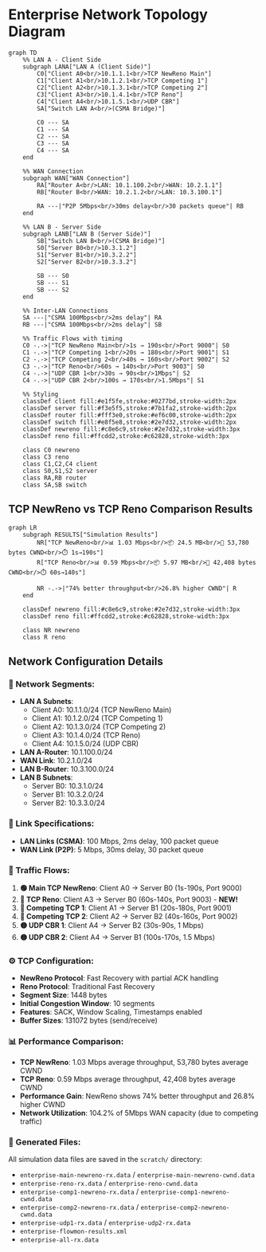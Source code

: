 # Enterprise Network Topology Diagram

```mermaid
graph TD
    %% LAN A - Client Side
    subgraph LANA["LAN A (Client Side)"]
        C0["Client A0<br/>10.1.1.1<br/>TCP NewReno Main"]
        C1["Client A1<br/>10.1.2.1<br/>TCP Competing 1"]
        C2["Client A2<br/>10.1.3.1<br/>TCP Competing 2"]
        C3["Client A3<br/>10.1.4.1<br/>TCP Reno"]
        C4["Client A4<br/>10.1.5.1<br/>UDP CBR"]
        SA["Switch LAN A<br/>(CSMA Bridge)"]
        
        C0 --- SA
        C1 --- SA
        C2 --- SA
        C3 --- SA
        C4 --- SA
    end
    
    %% WAN Connection
    subgraph WAN["WAN Connection"]
        RA["Router A<br/>LAN: 10.1.100.2<br/>WAN: 10.2.1.1"]
        RB["Router B<br/>WAN: 10.2.1.2<br/>LAN: 10.3.100.1"]
        
        RA ---|"P2P 5Mbps<br/>30ms delay<br/>30 packets queue"| RB
    end
    
    %% LAN B - Server Side
    subgraph LANB["LAN B (Server Side)"]
        SB["Switch LAN B<br/>(CSMA Bridge)"]
        S0["Server B0<br/>10.3.1.2"]
        S1["Server B1<br/>10.3.2.2"]
        S2["Server B2<br/>10.3.3.2"]
        
        SB --- S0
        SB --- S1
        SB --- S2
    end
    
    %% Inter-LAN Connections
    SA ---|"CSMA 100Mbps<br/>2ms delay"| RA
    RB ---|"CSMA 100Mbps<br/>2ms delay"| SB
    
    %% Traffic Flows with timing
    C0 -.->|"TCP NewReno Main<br/>1s → 190s<br/>Port 9000"| S0
    C1 -.->|"TCP Competing 1<br/>20s → 180s<br/>Port 9001"| S1
    C2 -.->|"TCP Competing 2<br/>40s → 160s<br/>Port 9002"| S2
    C3 -.->|"TCP Reno<br/>60s → 140s<br/>Port 9003"| S0
    C4 -.->|"UDP CBR 1<br/>30s → 90s<br/>1Mbps"| S2
    C4 -.->|"UDP CBR 2<br/>100s → 170s<br/>1.5Mbps"| S1
    
    %% Styling
    classDef client fill:#e1f5fe,stroke:#0277bd,stroke-width:2px
    classDef server fill:#f3e5f5,stroke:#7b1fa2,stroke-width:2px
    classDef router fill:#fff3e0,stroke:#ef6c00,stroke-width:2px
    classDef switch fill:#e8f5e8,stroke:#2e7d32,stroke-width:2px
    classDef newreno fill:#c8e6c9,stroke:#2e7d32,stroke-width:3px
    classDef reno fill:#ffcdd2,stroke:#c62828,stroke-width:3px
    
    class C0 newreno
    class C3 reno
    class C1,C2,C4 client
    class S0,S1,S2 server
    class RA,RB router
    class SA,SB switch
```

## TCP NewReno vs TCP Reno Comparison Results

```mermaid
graph LR
    subgraph RESULTS["Simulation Results"]
        NR["TCP NewReno<br/>📊 1.03 Mbps<br/>📦 24.5 MB<br/>🔧 53,780 bytes CWND<br/>⏱️ 1s→190s"]
        R["TCP Reno<br/>📊 0.59 Mbps<br/>📦 5.97 MB<br/>🔧 42,408 bytes CWND<br/>⏱️ 60s→140s"]
        
        NR -.->|"74% better throughput<br/>26.8% higher CWND"| R
    end
    
    classDef newreno fill:#c8e6c9,stroke:#2e7d32,stroke-width:3px
    classDef reno fill:#ffcdd2,stroke:#c62828,stroke-width:3px
    
    class NR newreno
    class R reno
```

## Network Configuration Details

### **📍 Network Segments:**
- **LAN A Subnets**: 
  - Client A0: 10.1.1.0/24 (TCP NewReno Main)
  - Client A1: 10.1.2.0/24 (TCP Competing 1)  
  - Client A2: 10.1.3.0/24 (TCP Competing 2)
  - Client A3: 10.1.4.0/24 (TCP Reno)
  - Client A4: 10.1.5.0/24 (UDP CBR)
- **LAN A-Router**: 10.1.100.0/24
- **WAN Link**: 10.2.1.0/24 
- **LAN B-Router**: 10.3.100.0/24
- **LAN B Subnets**: 
  - Server B0: 10.3.1.0/24
  - Server B1: 10.3.2.0/24  
  - Server B2: 10.3.3.0/24

### **🔗 Link Specifications:**
- **LAN Links (CSMA)**: 100 Mbps, 2ms delay, 100 packet queue
- **WAN Link (P2P)**: 5 Mbps, 30ms delay, 30 packet queue

### **🚀 Traffic Flows:**
1. **🟢 Main TCP NewReno**: Client A0 → Server B0 (1s-190s, Port 9000)
2. **🔴 TCP Reno**: Client A3 → Server B0 (60s-140s, Port 9003) - **NEW!**
3. **🔵 Competing TCP 1**: Client A1 → Server B1 (20s-180s, Port 9001) 
4. **🔵 Competing TCP 2**: Client A2 → Server B2 (40s-160s, Port 9002)
5. **🟡 UDP CBR 1**: Client A4 → Server B2 (30s-90s, 1 Mbps)
6. **🟡 UDP CBR 2**: Client A4 → Server B1 (100s-170s, 1.5 Mbps)

### **⚙️ TCP Configuration:**
- **NewReno Protocol**: Fast Recovery with partial ACK handling
- **Reno Protocol**: Traditional Fast Recovery
- **Segment Size**: 1448 bytes
- **Initial Congestion Window**: 10 segments
- **Features**: SACK, Window Scaling, Timestamps enabled
- **Buffer Sizes**: 131072 bytes (send/receive)

### **📊 Performance Comparison:**
- **TCP NewReno**: 1.03 Mbps average throughput, 53,780 bytes average CWND
- **TCP Reno**: 0.59 Mbps average throughput, 42,408 bytes average CWND
- **Performance Gain**: NewReno shows 74% better throughput and 26.8% higher CWND
- **Network Utilization**: 104.2% of 5Mbps WAN capacity (due to competing traffic)

### **📁 Generated Files:**
All simulation data files are saved in the `scratch/` directory:
- `enterprise-main-newreno-rx.data` / `enterprise-main-newreno-cwnd.data`
- `enterprise-reno-rx.data` / `enterprise-reno-cwnd.data`  
- `enterprise-comp1-newreno-rx.data` / `enterprise-comp1-newreno-cwnd.data`
- `enterprise-comp2-newreno-rx.data` / `enterprise-comp2-newreno-cwnd.data`
- `enterprise-udp1-rx.data` / `enterprise-udp2-rx.data`
- `enterprise-flowmon-results.xml`
- `enterprise-all-rx.data` 